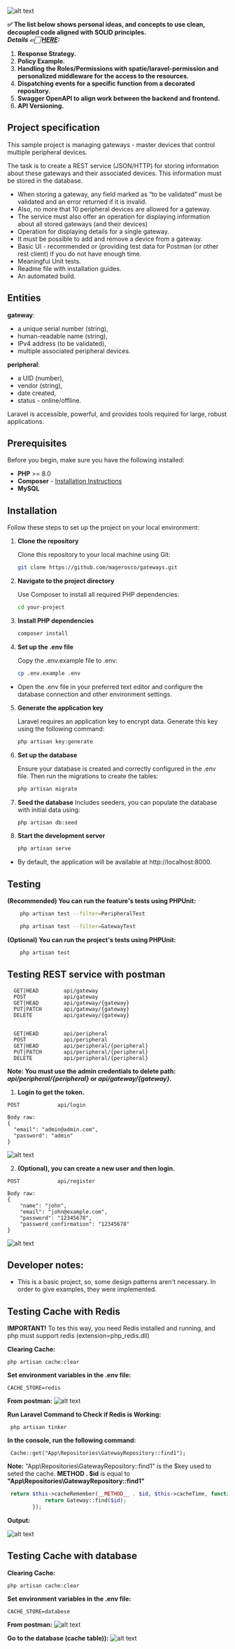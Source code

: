 ![alt text](/README/image/php-cleaning.jpg)

**✅ The list below shows personal ideas, and concepts to use clean, decoupled code aligned with SOLID principles.**  
***Details 👉🏻 [HERE](README/README.md):***
1. **Response Strategy.**
2. **Policy Example.**
3. **Handling the Roles/Permissions with spatie/laravel-permission and personalized middleware for the access to the resources.**
4. **Dispatching events for a specific function from a decorated repository.**
5. **Swagger OpenAPI to align work between the backend and frontend.**
6. **API Versioning.**


## Project specification

This sample project is managing gateways - master devices that control multiple peripheral devices. 

The task is to create a REST service (JSON/HTTP) for storing information about these gateways and their associated devices. This information must be stored in the database. 

- When storing a gateway, any field marked as “to be validated” must be validated and an error returned if it is invalid.
- Also, no more that 10 peripheral devices are allowed for a gateway.
- The service must also offer an operation for displaying information about all stored gateways (and their devices) 
- Operation for displaying details for a single gateway. 
- It must be possible to add and remove a device from a gateway.
- Basic UI - recommended or (providing test data for Postman (or other rest client) if you do not have enough time.
-  Meaningful Unit tests.
-  Readme file with installation guides.
-  An automated build.

## Entities

**gateway**:

- a unique serial number (string), 
- human-readable name (string),
- IPv4 address (to be validated),
- multiple associated peripheral devices. 

**peripheral**:
- a UID (number),
- vendor (string),
- date created,
- status - online/offline.

Laravel is accessible, powerful, and provides tools required for large, robust applications.

## Prerequisites

Before you begin, make sure you have the following installed:

- **PHP** >= 8.0
- **Composer** - [Installation Instructions](https://getcomposer.org/download/)
- **MySQL** 

## Installation

Follow these steps to set up the project on your local environment:

1. **Clone the repository**

   Clone this repository to your local machine using Git:
   ```bash
   git clone https://github.com/magerosco/gateways.git
2. **Navigate to the project directory**

    Use Composer to install all required PHP dependencies:
    ```bash
    cd your-project
3. **Install PHP dependencies**
    ```bash
    composer install
4. **Set up the .env file**

    Copy the .env.example file to .env:
    ```bash
    cp .env.example .env
 - Open the .env file in your preferred text editor and configure the database connection and other environment settings.
 
 5. **Generate the application key**
 
    Laravel requires an application key to encrypt data. Generate this key using the following command:
    ```bash
    php artisan key:generate
6. **Set up the database**

    Ensure your database is created and correctly configured in the .env file. Then run the migrations to create the tables:
    
    ```bash
    php artisan migrate
7. **Seed the database**
    Includes seeders, you can populate the database with initial data using:
    ```bash
    php artisan db:seed
8. **Start the development server**
    ```bash
    php artisan serve
- By default, the application will be available at http://localhost:8000.

## Testing 

 **(Recommended) You can run the feature's tests using PHPUnit:**

```bash
    php artisan test --filter=PeripheralTest
```

```bash
    php artisan test --filter=GatewayTest
```

 **(Optional) You can run the project's tests using PHPUnit:**

```bash
    php artisan test
```
 
 ## Testing REST service with postman 

```
  GET|HEAD        api/gateway   
  POST            api/gateway   
  GET|HEAD        api/gateway/{gateway}   
  PUT|PATCH       api/gateway/{gateway}   
  DELETE          api/gateway/{gateway}   
   

  GET|HEAD        api/peripheral 
  POST            api/peripheral   
  GET|HEAD        api/peripheral/{peripheral}   
  PUT|PATCH       api/peripheral/{peripheral} 
  DELETE          api/peripheral/{peripheral} 
```
**Note: You must use the admin credentials to delete path: *api/peripheral/{peripheral}* or *api/gateway/{gateway}.***
1. **Login to get the token.**

```
POST            api/login

Body raw:
{
  "email": "admin@admin.com",
  "password": "admin"
}
```
![alt text](README/image/{0C44C1DE-D1EE-479B-AC32-E35984484270}.png)

2. **(Optional), you can create a new user and then login.**
```
POST            api/register

Body raw:
{
    "name": "john",
    "email": "john@example.com",
    "password": "12345678",
    "password_confirmation": "12345678"
}
```
![alt text](README/image/{7CD6D5B4-763F-46DA-802A-B2AD5B744D64}.png)



 ## Developer notes:
 - This is a basic project, so, some design patterns aren't necessary. In order to give examples, they were implemented. 


 ## Testing Cache with Redis
**IMPORTANT!**
To tes this way, you need Redis installed and running, and php must support redis (extension=php_redis.dll)

**Clearing Cache:**
```dm	
php artisan cache:clear
```

**Set environment variables in the .env file:**
```dm
CACHE_STORE=redis
```

 **From postman:**
![alt text](/README/image/{52626AAA-C7C3-4F3D-B859-6F183B416D0B}.png)

**Run Laravel Command to Check if Redis is Working:**
```
 php artisan tinker
```
**In the console, run the following command:**
```
 Cache::get("App\Repositories\GatewayRepository::find1");
``` 
**Note:**
"App\Repositories\GatewayRepository::find1" is the $key used to seted the cache.
**__METHOD__ . $id** is equal to **"App\Repositories\GatewayRepository::find1"**

```php
 return $this->cacheRemember(__METHOD__ . $id, $this->cacheTime, function () use ($id) {
            return Gateway::find($id);
        });
```
**Output:**

![alt text](/README/image/{50387309-699E-47EA-922A-D070D7DB36F5}.png)

## Testing Cache with database
**Clearing Cache:**
```dm	
php artisan cache:clear
```
**Set environment variables in the .env file:**
```dm
CACHE_STORE=databese
```
 **From postman:**
![alt text](/README/image/{52626AAA-C7C3-4F3D-B859-6F183B416D0B}.png)

**Go to the database (cache table)):**
![alt text](/README/image/{B3BFA3A3-5AAD-451D-99CF-1D4A27E8E2A1}.png)
